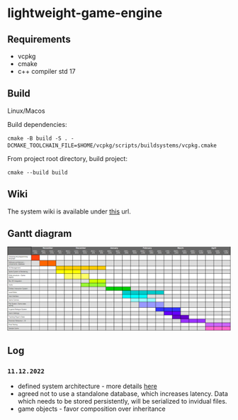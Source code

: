 # lightweight-game-engine

## Requirements
- vcpkg
- cmake
- c++ compiler std 17

## Build
Linux/Macos

Build dependencies:
```
cmake -B build -S . -DCMAKE_TOOLCHAIN_FILE=$HOME/vcpkg/scripts/buildsystems/vcpkg.cmake
```
From project root directory, build project:
```
cmake --build build
```


## Wiki
The system wiki is available under [this](https://github.com/RomanBuhaitsov/lightweight-game-engine/wiki) url.

## Gantt diagram
![alt text](/Documentation/gantt.png "Roadmap")


## Log

### `11.12.2022`
- defined system architecture - more details [here](https://github.com/RomanBuhaitsov/lightweight-game-engine/wiki/Architecture)
- agreed not to use a standalone database, which increases latency. Data which needs to be stored persistently, will be serialized to invidual files.
- game objects - favor composition over inheritance
